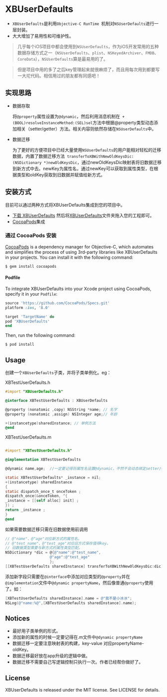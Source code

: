 # XBUserDefaults

-  `XBUserDefaults`是利用`Objective-C RunTime `机制对```NSUserDefaults```进行一层封装。
-  大大增加了易用性和可维护性。

>  几乎每个iOS项目中都会使用到`NSUserDefaults`，作为iOS开发常用的五种数据存储方式之一（`NSUserDefaults`、`plist`、`NSKeyedArchiver`、`FMDB`、`CoreData`），```NSUserDefaults```算是最易用的了。

>  但是项目中用的多了之后key管理起来就很麻烦了，而且用每次用到都要写一大坨代码。相信用过的朋友都有同感吧！

## 实现思路
- 数据存取

  将`@property`属性设置为`@dynamic`，然后利用消息机制在``` +(BOOL)resolveInstanceMethod:(SEL)sel```方法中根据@property类型动态添加相关（setter/getter）方法。相关内容则依然存储在`NSUserDefaults`中。
- 数据迁移

  为了更好的方便项目中已经大量使用`NSUserDefaults`的用户能相对轻松的迁移数据，内置了数据迁移方法``` transferToXBWithNewOldKeysDic:(NSDictionary *)newOldKeysDic```，通过newOldKeysDic映射表将旧数据迁移到新方式中去。newKey为属性名，通过newKey可以获取到属性类型，在根据类型和oldKey获取到旧数据并赋值给新方式。

## 安装方式
目前可以通过两种方式将XBUserDefaults集成到您的项目中。
- [下载 XBUserDefaults](https://github.com/yanxiaobing/XBUserDefaults/archive/master.zip) 然后将[XBUserDefaults]()文件夹拖入您的工程即可。
- [CocoaPods](http://cocoapods.org)集成

### 通过 CocoaPods 安装

[CocoaPods](http://cocoapods.org) is a dependency manager for Objective-C, which automates and simplifies the process of using 3rd-party libraries like XBUserDefaults in your projects. You can install it with the following command:

```bash
$ gem install cocoapods
```

#### Podfile

To integrate XBUserDefaults into your Xcode project using CocoaPods, specify it in your `Podfile`:

```ruby
source 'https://github.com/CocoaPods/Specs.git'
platform :ios, '8.0'

target 'TargetName' do
pod 'XBUserDefaults'
end
```

Then, run the following command:

```bash
$ pod install
```


## Usage

创建一个`XBUserDefaults`子类，并将子类单例化。eg：

XBTestUserDefaults.h
```objective-c
#import "XBUserDefaults.h"

@interface XBTestUserDefaults : XBUserDefaults

@property (nonatomic ,copy) NSString *name; // 名字
@property (nonatomic ,assign) NSInteger age;// 年龄

+(instancetype)sharedInstance; // 单例方法
@end
```
XBTestUserDefaults.m
```objective-c

#import "XBTestUserDefaults.h"

@implementation XBTestUserDefaults

@dynamic name,age;  //一定要记得将属性名设置@dynamic，不然不会动态绑定setter/getter方法，保存不了值

static XBTestUserDefaults* _instance = nil;
+(instancetype) sharedInstance
{
static dispatch_once_t onceToken ;
dispatch_once(&onceToken, ^{
_instance = [[self alloc] init] ;
}) ;
return _instance ;
}
@end
```
如果需要数据迁移只需在旧数据使用前调用
```objective-c
// @"name"、@"age"对应新方式的属性名。
// @"test_name"、@"test_age"对应旧方式保存值得key。
// 旧数据类型需要与新方式的属性类型匹配。
NSDictionary *dic = @{@"name":@"test_name",
                    @"age":@"test_age"
                    };
[[XBTestUserDefaults sharedInstance] transferToXBWithNewOldKeysDic:dic]; 
```

添加新字段只需要在`@interface`中添加对应类型的`@property`并在`@implementation`文件中`@dynamic propertyName`，然后像普通`@property`使用了。如：
```objective-c 
[XBTestUserDefaults sharedInstance].name = @"我不是小冰冰";
NSLog(@"name:%@",[XBTestUserDefaults sharedInstance].name);
```

## Notices
- 最好用子类单例的形式。
- 添加新的属性的时候一定要记得在.m文件中`@dynamic propertyName`
- 数据迁移一定要注意映射表的构建，key-value 对应propertyName-oldKey。
- 数据迁移最好放在app升级的逻辑中做。
- 数据迁移不需要自己写逻辑控制只执行一次。作者已经帮你做好了。


## License

XBUserDefaults is released under the MIT license. See LICENSE for details.
